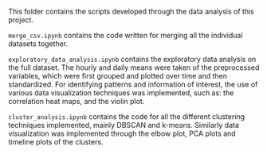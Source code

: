 This folder contains the scripts developed through the data analysis of this project. 

`merge_csv.ipynb` contains the code written for merging all the individual datasets together. 

`exploratory_data_analysis.ipynb` contains the exploratory data analysis on the full dataset. The hourly and daily means were taken of the preprocessed variables, which were first grouped and plotted over time and then standardized. For identifying patterns and information of interest, the use of various data visualization techniques was implemented, such as: the correlation heat maps, and the violin plot.

`cluster_analysis.ipynb` contains the code for all the different clustering techniques implemented, mainly DBSCAN and k-means. Similarly data visualization was implemented through the elbow plot, PCA plots and timeline plots of the clusters. 

